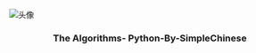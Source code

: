 

![头像](https://my-git-hub-1302050737.cos.ap-beijing.myqcloud.com/Profile/touxiang.jpg)

<h3><center>The Algorithms- Python-By-SimpleChinese</center>


